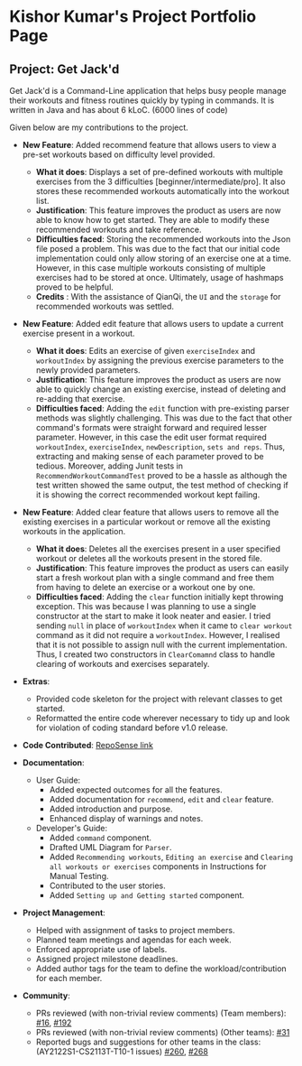 # Kishor Kumar's Project Portfolio Page

## Project: Get Jack'd

Get Jack'd is a Command-Line application that helps busy people manage their workouts and fitness routines quickly by
typing in commands. It is written in Java and has about 6 kLoC. (6000 lines of code)

Given below are my contributions to the project.

- **New Feature**: Added recommend feature that allows users to view a pre-set workouts based on difficulty level
  provided.
    - **What it does**: Displays a set of pre-defined workouts with multiple exercises from the 3 difficulties [beginner/intermediate/pro].
        It also stores these recommended workouts automatically into the workout list.
    - **Justification**: This feature improves the product as users are now able to know how to get started. They are able to modify these recommended
        workouts and take reference.
    - **Difficulties faced**: Storing the recommended workouts into the Json file posed a problem. This was due to the fact that our initial
        code implementation could only allow storing of an exercise one at a time. However, in this case multiple workouts consisting of multiple exercises
        had to be stored at once. Ultimately, usage of hashmaps proved to be helpful.
    -  **Credits** : With the assistance of QianQi, the `UI` and the `storage` for recommended workouts was settled.


- **New Feature**: Added edit feature that allows users to update a current exercise present in a workout.
    - **What it does**: Edits an exercise of given `exerciseIndex` and `workoutIndex` by assigning the previous exercise parameters
      to the newly provided parameters.
    - **Justification**: This feature improves the product as users are now able to quickly change an existing exercise,
      instead of deleting and re-adding that exercise.
    - **Difficulties faced**: Adding the `edit` function with pre-existing parser methods was slightly challenging. This
      was due to the fact that other command's formats were straight forward and required lesser parameter. However, in
      this case the edit user format required `workoutIndex`, `exerciseIndex`, `newDescription`, `sets and reps`. 
      Thus, extracting and making sense of each parameter proved to be tedious. Moreover, adding Junit tests in `RecommendWorkoutCommandTest` proved to be a
      hassle as although the test written showed the same output, the test method of checking if it is showing the
      correct recommended workout kept failing.


- **New Feature**: Added clear feature that allows users to remove all the existing exercises in a particular workout or
  remove all the existing workouts in the application.
    - **What it does**: Deletes all the exercises present in a user specified workout or deletes all the workouts present 
      in the stored file.
    - **Justification**: This feature improves the product as users can easily start a fresh workout plan with a single
      command and free them from having to delete an exercise or a workout one by one.
    - **Difficulties faced**: Adding the `clear` function initially kept throwing exception. This was because I was
      planning to use a single constructor at the start to make it look neater and easier. I tried sending `null` in
      place of `workoutIndex` when it came to `clear workout` command as it did not require a `workoutIndex`. However, I
      realised that it is not possible to assign null with the current implementation. Thus, I created two constructors
      in `ClearComamnd` class to handle clearing of workouts and exercises separately.


- **Extras**:
    - Provided code skeleton for the project with relevant classes to get started.
    - Reformatted the entire code wherever necessary to tidy up and look for violation of coding standard before v1.0
      release.


- **Code
  Contributed**: [RepoSense link](https://nus-cs2113-ay2122s1.github.io/tp-dashboard/?search=Kishor&sort=groupTitle&sortWithin=title&since=2021-09-25&timeframe=commit&mergegroup=&groupSelect=groupByRepos&breakdown=false&tabOpen=true&tabType=authorship&tabAuthor=KishorKumar11&tabRepo=AY2122S1-CS2113T-F12-2%2Ftp%5Bmaster%5D&authorshipIsMergeGroup=false&authorshipFileTypes=docs~functional-code~test-code&authorshipIsBinaryFileTypeChecked=false)


- **Documentation**:
    - User Guide:
        - Added expected outcomes for all the features.
        - Added documentation for `recommend`, `edit` and `clear` feature.
        - Added introduction and purpose.
        - Enhanced display of warnings and notes.
    - Developer's Guide:
        - Added `command` component.
        - Drafted UML Diagram for `Parser`.
        - Added `Recommending workouts`, `Editing an exercise` and `Clearing all workouts or exercises` components in Instructions for Manual Testing.
        - Contributed to the user stories.
        - Added `Setting up and Getting started` component.


- **Project Management**:
    - Helped with assignment of tasks to project members.
    - Planned team meetings and agendas for each week.
    - Enforced appropriate use of labels.
    - Assigned project milestone deadlines.
    - Added author tags for the team to define the workload/contribution for each member.


- **Community**:
    - PRs reviewed (with non-trivial review comments) (Team members): 
      [#16](https://github.com/AY2122S1-CS2113T-F12-2/tp/pull/16),
      [#192](https://github.com/AY2122S1-CS2113T-F12-2/tp/pull/192)
    - PRs reviewed (with non-trivial review comments) (Other teams): 
      [#31](https://github.com/nus-cs2113-AY2122S1/tp/pull/31#pullrequestreview-792607552)
    - Reported bugs and suggestions for other teams in the class: (AY2122S1-CS2113T-T10-1 issues) 
      [#260](https://github.com/AY2122S1-CS2113T-T10-1/tp/issues/260),
      [#268](https://github.com/AY2122S1-CS2113T-T10-1/tp/issues/268)

